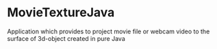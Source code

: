 # MovieTextureJava
Application which provides to project movie file or webcam video to the surface of 3d-object created in pure Java
